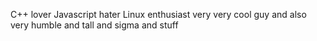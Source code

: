 C++ lover
Javascript hater
Linux enthusiast
very very cool guy and also very humble and tall and sigma and stuff
